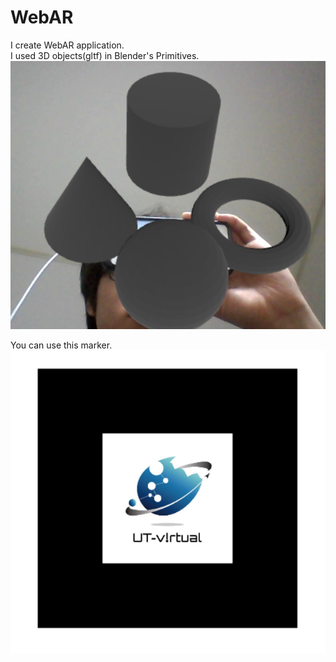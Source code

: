 <h1>WebAR</h1>
I create WebAR application.
<br>
I used 3D objects(gltf) in Blender's Primitives.
<br>
<img src="demo_pic/demo_pic01.png" alt="demo_pic01">
<br>

You can use this marker.
<br>
<img src="marker_pic/ut-virtual_log_marker.png" alt="ut-virtual">
